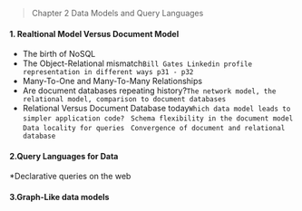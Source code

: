 > Chapter 2 Data Models and Query Languages

#### 1. Realtional Model Versus Document Model
* The birth of NoSQL
* The Object-Relational mismatch```Bill Gates Linkedin profile representation in different ways p31 - p32```
* Many-To-One and Many-To-Many Relationships
* Are document databases repeating history?```The network model, the relational model, comparison to document databases```
* Relational Versus Document Database today```Which data model leads to simpler application code?``` ``` Schema flexibility in the document model``` ```Data locality for queries ```   ```Convergence of document and relational database```
#### 2.Query Languages for Data
*Declarative queries on the web
#### 3.Graph-Like data models
